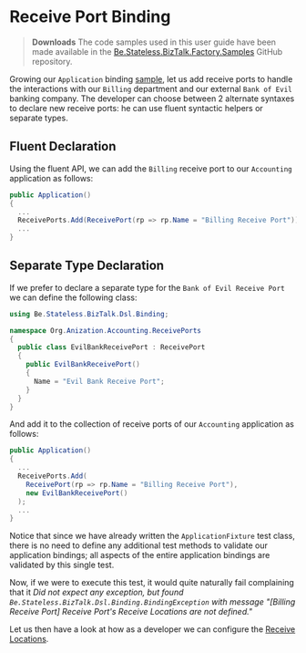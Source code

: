 ﻿# Receive Port Binding

> **Downloads** The code samples used in this user guide have been made available in the [Be.Stateless.BizTalk.Factory.Samples][github.samples] GitHub repository.

Growing our `Application` binding [sample](./Application.md), let us add receive ports to handle the interactions with our `Billing` department and our external `Bank of Evil` banking company. The developer can choose between 2 alternate syntaxes to declare new receive ports: he can use fluent syntactic helpers or separate types.

## Fluent Declaration

Using the fluent API, we can add the `Billing` receive port to our `Accounting` application as follows:

```csharp
public Application()
{
  ...
  ReceivePorts.Add(ReceivePort(rp => rp.Name = "Billing Receive Port"));
  ...
}
```

## Separate Type Declaration

If we prefer to declare a separate type for the `Bank of Evil Receive Port` we can define the following class:

```csharp
using Be.Stateless.BizTalk.Dsl.Binding;

namespace Org.Anization.Accounting.ReceivePorts
{
  public class EvilBankReceivePort : ReceivePort
  {
    public EvilBankReceivePort()
    {
      Name = "Evil Bank Receive Port";
    }
  }
}
```

And add it to the collection of receive ports of our `Accounting` application as follows:

```csharp
public Application()
{
  ...
  ReceivePorts.Add(
    ReceivePort(rp => rp.Name = "Billing Receive Port"),
    new EvilBankReceivePort()
  );
  ...
}
```

Notice that since we have already written the `ApplicationFixture` test class, there is no need to define any additional test methods to validate our application bindings; all aspects of the entire application bindings are validated by this single test.

Now, if we were to execute this test, it would quite naturally fail complaining that it _Did not expect any exception, but found `Be.Stateless.BizTalk.Dsl.Binding.BindingException` with message "[Billing Receive Port] Receive Port's Receive Locations are not defined."_

Let us then have a look at how as a developer we can configure the [Receive Locations](./ReceiveLocation.md).

<!-- links -->

[github.samples]: https://github.com/icraftsoftware/Be.Stateless.BizTalk.Factory.Samples

<!--
cSpell:ignore Anization
-->
